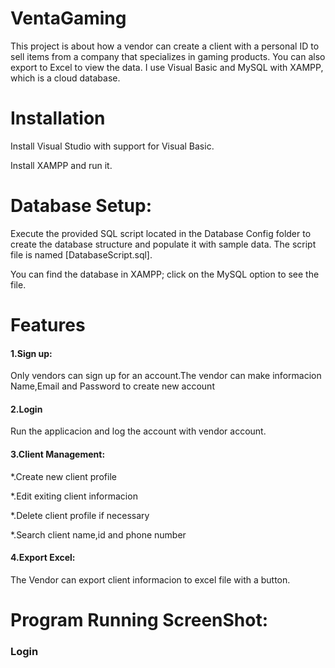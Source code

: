 
<h1>VentaGaming</h1>
This project is about how a vendor can create a client with a personal ID to sell items from a company that specializes in gaming products. You can also export to Excel to view the data. I use Visual Basic and MySQL with XAMPP, which is a cloud database.

<h1>Installation</h1>
Install Visual Studio with support for Visual Basic.

Install XAMPP and run it.
<h1>Database Setup:</h1>
Execute the provided SQL script located in the Database Config folder to create the database structure and populate it with sample data. The script file is named [DatabaseScript.sql].

You can find the database in XAMPP; click on the MySQL option to see the file.

<h1>Features</h1>  <h4> 1.Sign up:</h4> 
Only vendors can sign up for an account.The vendor can make informacion Name,Email and Password to create new account

<h4>2.Login</h4>
Run the applicacion and log the account with vendor account.

<h4>3.Client Management:</h4>

*.Create new client profile

*.Edit exiting client informacion

*.Delete client profile if necessary

*.Search client name,id and phone number

<h4>4.Export Excel:</h4>

The Vendor can export client informacion to excel file with a button.


<h1>Program Running ScreenShot:</h1>

<h3>Login</h3>






